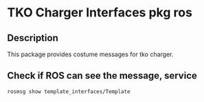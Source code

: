 # TKO Charger Interfaces pkg ros

## Description
This package provides costume messages for tko charger.

## Check if ROS can see the message, service

    rosmsg show template_interfaces/Template
